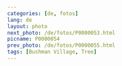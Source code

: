 ```yaml
---
categories: [de, fotos]
lang: de
layout: photo
next_photo: /de/fotos/P0000053.html
picname: P0000054
prev_photo: /de/fotos/P0000055.html
tags: [Bushman Village, Tree]
---
```

